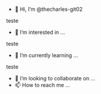 - 👋 Hi, I’m @thecharles-git02

teste

- 👀 I’m interested in ...

teste


- 🌱 I’m currently learning ...

teste

- 💞️ I’m looking to collaborate on ...
- 📫 How to reach me ...

<!---
thecharles-git02/thecharles-git02 is a ✨ special ✨ repository because its `README.md` (this file) appears on your GitHub profile.
You can click the Preview link to take a look at your changes.
--->
